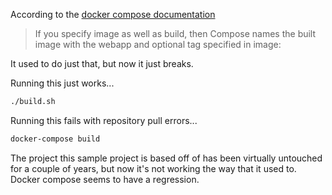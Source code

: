 
According to the [docker compose documentation](https://docs.docker.com/compose/compose-file/compose-file-v3/)

> If you specify image as well as build, then Compose names the built image with the webapp and optional tag specified in image:

It used to do just that, but now it just breaks.

Running this just works...
```bash
./build.sh
```

Running this fails with repository pull errors...

```bash
docker-compose build
```

The project this sample project is based off of has been virtually untouched for a couple of years, but now it's not working the way that it used to.  Docker compose seems to have a regression.

